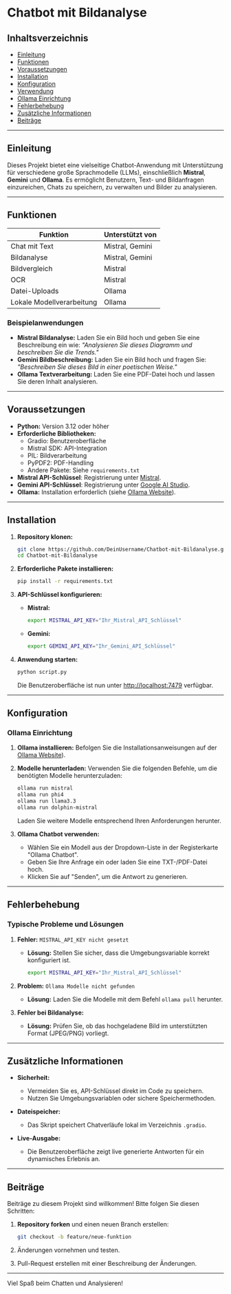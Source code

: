 # Chatbot mit Bildanalyse

## Inhaltsverzeichnis
- [Einleitung](#einleitung)
- [Funktionen](#funktionen)
- [Voraussetzungen](#voraussetzungen)
- [Installation](#installation)
- [Konfiguration](#konfiguration)
- [Verwendung](#verwendung)
- [Ollama Einrichtung](#ollama-einrichtung)
- [Fehlerbehebung](#fehlerbehebung)
- [Zusätzliche Informationen](#zus%C3%A4tzliche-informationen)
- [Beiträge](#beitr%C3%A4ge)

---

## Einleitung

Dieses Projekt bietet eine vielseitige Chatbot-Anwendung mit Unterstützung für verschiedene große Sprachmodelle (LLMs), einschließlich **Mistral**, **Gemini** und **Ollama**. Es ermöglicht Benutzern, Text- und Bildanfragen einzureichen, Chats zu speichern, zu verwalten und Bilder zu analysieren.

---

## Funktionen

| Funktion                | Unterstützt von    |
|-------------------------|--------------------|
| Chat mit Text           | Mistral, Gemini   |
| Bildanalyse            | Mistral, Gemini   |
| Bildvergleich          | Mistral           |
| OCR                    | Mistral           |
| Datei-Uploads          | Ollama            |
| Lokale Modellverarbeitung | Ollama            |

### Beispielanwendungen
- **Mistral Bildanalyse:** Laden Sie ein Bild hoch und geben Sie eine Beschreibung ein wie: *"Analysieren Sie dieses Diagramm und beschreiben Sie die Trends."*
- **Gemini Bildbeschreibung:** Laden Sie ein Bild hoch und fragen Sie: *"Beschreiben Sie dieses Bild in einer poetischen Weise."*
- **Ollama Textverarbeitung:** Laden Sie eine PDF-Datei hoch und lassen Sie deren Inhalt analysieren.

---

## Voraussetzungen

- **Python:** Version 3.12 oder höher
- **Erforderliche Bibliotheken:**
  - Gradio: Benutzeroberfläche
  - Mistral SDK: API-Integration
  - PIL: Bildverarbeitung
  - PyPDF2: PDF-Handling
  - Andere Pakete: Siehe `requirements.txt`
- **Mistral API-Schlüssel**: Registrierung unter [Mistral](https://mistral.ai).
- **Gemini API-Schlüssel**: Registrierung unter [Google AI Studio](https://ai.google/studio).
- **Ollama:** Installation erforderlich (siehe [Ollama Website](https://ollama.ai)).

---

## Installation

1. **Repository klonen:**
   ```bash
   git clone https://github.com/DeinUsername/Chatbot-mit-Bildanalyse.git
   cd Chatbot-mit-Bildanalyse
   ```

2. **Erforderliche Pakete installieren:**
   ```bash
   pip install -r requirements.txt
   ```

3. **API-Schlüssel konfigurieren:**
   - **Mistral:**
     ```bash
     export MISTRAL_API_KEY="Ihr_Mistral_API_Schlüssel"
     ```
   - **Gemini:**
     ```bash
     export GEMINI_API_KEY="Ihr_Gemini_API_Schlüssel"
     ```

4. **Anwendung starten:**
   ```bash
   python script.py
   ```
   Die Benutzeroberfläche ist nun unter [http://localhost:7479](http://localhost:7479) verfügbar.

---

## Konfiguration

### Ollama Einrichtung

1. **Ollama installieren:**
   Befolgen Sie die Installationsanweisungen auf der [Ollama Website](https://ollama.ai/search)).

2. **Modelle herunterladen:**
   Verwenden Sie die folgenden Befehle, um die benötigten Modelle herunterzuladen:
   ```bash
   ollama run mistral
   ollama run phi4
   ollama run llama3.3
   ollama run dolphin-mistral
   ```
   Laden Sie weitere Modelle entsprechend Ihren Anforderungen herunter.

3. **Ollama Chatbot verwenden:**
   - Wählen Sie ein Modell aus der Dropdown-Liste in der Registerkarte "Ollama Chatbot".
   - Geben Sie Ihre Anfrage ein oder laden Sie eine TXT-/PDF-Datei hoch.
   - Klicken Sie auf "Senden", um die Antwort zu generieren.

---

## Fehlerbehebung

### Typische Probleme und Lösungen

1. **Fehler:** `MISTRAL_API_KEY nicht gesetzt`
   - **Lösung:** Stellen Sie sicher, dass die Umgebungsvariable korrekt konfiguriert ist.
     ```bash
     export MISTRAL_API_KEY="Ihr_Mistral_API_Schlüssel"
     ```

2. **Problem:** `Ollama Modelle nicht gefunden`
   - **Lösung:** Laden Sie die Modelle mit dem Befehl `ollama pull` herunter.

3. **Fehler bei Bildanalyse:**
   - **Lösung:** Prüfen Sie, ob das hochgeladene Bild im unterstützten Format (JPEG/PNG) vorliegt.

---

## Zusätzliche Informationen

- **Sicherheit:**
  - Vermeiden Sie es, API-Schlüssel direkt im Code zu speichern.
  - Nutzen Sie Umgebungsvariablen oder sichere Speichermethoden.

- **Dateispeicher:**
  - Das Skript speichert Chatverläufe lokal im Verzeichnis `.gradio`.

- **Live-Ausgabe:**
  - Die Benutzeroberfläche zeigt live generierte Antworten für ein dynamisches Erlebnis an.

---

## Beiträge

Beiträge zu diesem Projekt sind willkommen! Bitte folgen Sie diesen Schritten:

1. **Repository forken** und einen neuen Branch erstellen:
   ```bash
   git checkout -b feature/neue-funktion
   ```

2. Änderungen vornehmen und testen.

3. Pull-Request erstellen mit einer Beschreibung der Änderungen.

---

Viel Spaß beim Chatten und Analysieren!

